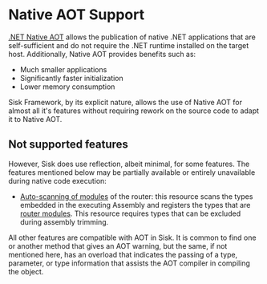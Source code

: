 # Native AOT Support

[.NET Native AOT](https://learn.microsoft.com/en-us/dotnet/core/deploying/native-aot/) allows the publication of native .NET applications that are self-sufficient and do not require the .NET runtime installed on the target host. Additionally, Native AOT provides benefits such as:

- Much smaller applications
- Significantly faster initialization
- Lower memory consumption

Sisk Framework, by its explicit nature, allows the use of Native AOT for almost all it's features without requiring rework on the source code to adapt it to Native AOT.

## Not supported features

However, Sisk does use reflection, albeit minimal, for some features. The features mentioned below may be partially available or entirely unavailable during native code execution:

- [Auto-scanning of modules](/api/Sisk.Core.Routing.Router.AutoScanModules) of the router: this resource scans the types embedded in the executing Assembly and registers the types that are [router modules](/docs/fundamentals/routing). This resource requires types that can be excluded during assembly trimming.

All other features are compatible with AOT in Sisk. It is common to find one or another method that gives an AOT warning, but the same, if not mentioned here, has an overload that indicates the passing of a type, parameter, or type information that assists the AOT compiler in compiling the object.